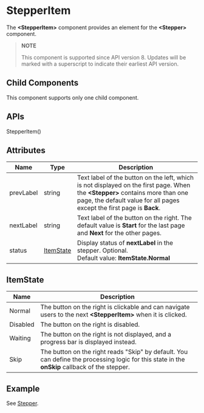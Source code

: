 # StepperItem

The **\<StepperItem>** component provides an element for the **\<Stepper>** component.


>  **NOTE**
>
>  This component is supported since API version 8. Updates will be marked with a superscript to indicate their earliest API version.


## Child Components

This component supports only one child component.


## APIs

StepperItem()


## Attributes

| Name| Type| Description|
| -------- | -------- | -------- |
| prevLabel | string | Text label of the button on the left, which is not displayed on the first page. When the **\<Stepper>** contains more than one page, the default value for all pages except the first page is **Back**.|
| nextLabel | string | Text label of the button on the right. The default value is **Start** for the last page and **Next** for the other pages.|
| status | [ItemState](#itemstate) | Display status of **nextLabel** in the stepper. Optional.<br>Default value: **ItemState.Normal**|

## ItemState

|   Name   | Description|
| -------- |-------- |
| Normal |The button on the right is clickable and can navigate users to the next **\<StepperItem>** when it is clicked.|
| Disabled |The button on the right is disabled.|
| Waiting | The button on the right is not displayed, and a progress bar is displayed instead.|
| Skip |The button on the right reads "Skip" by default. You can define the processing logic for this state in the **onSkip** callback of the stepper.|


## Example

See [Stepper](ts-basic-components-stepper.md).
